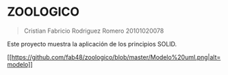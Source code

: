 # ZOOLOGICO

> Cristian Fabricio Rodriguez Romero
> 20101020078

Este proyecto muestra la aplicación de los principios SOLID.

[[https://github.com/fab48/zoologico/blob/master/Modelo%20uml.png|alt=modelo]]
